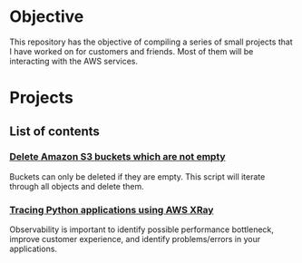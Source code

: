# Objective

This repository has the objective of compiling a series of small projects that I have worked on for customers and friends. Most of them will be interacting with the AWS services. 

# Projects

## List of contents
### [Delete Amazon S3 buckets which are not empty](https://github.com/paragao/tree/main/delete-buckets)
Buckets can only be deleted if they are empty. This script will iterate through all objects and delete them. 

### [Tracing Python applications using AWS XRay](https://github.com/paragao/tree/main/tracing-python-xray)
Observability is important to identify possible performance bottleneck, improve customer experience, and identify problems/errors in your applications. 